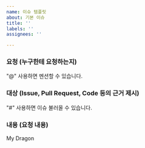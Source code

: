 ```yaml
---
name: 이슈 템플릿
about: 기본 이슈
title: ''
labels: ''
assignees: ''

---
```


### 요청 (누구한테 요청하는지)
"@" 사용하면 멘션할 수 있습니다.

### 대상 (Issue, Pull Request, Code 등의 근거 제시)
"#" 사용하면 이슈 불러올 수 있습니다.

### 내용 (요청 내용)
My Dragon
